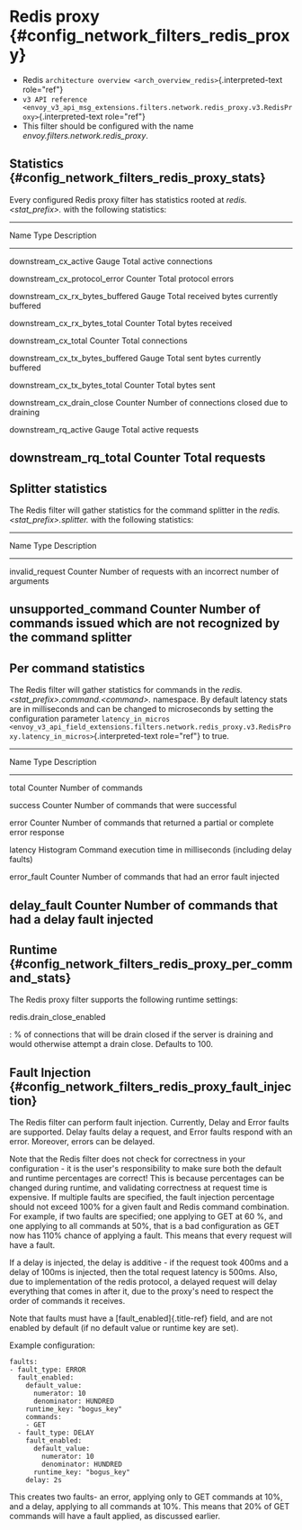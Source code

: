 Redis proxy {#config_network_filters_redis_proxy}
===========

-   Redis
    `architecture overview <arch_overview_redis>`{.interpreted-text
    role="ref"}
-   `v3 API reference <envoy_v3_api_msg_extensions.filters.network.redis_proxy.v3.RedisProxy>`{.interpreted-text
    role="ref"}
-   This filter should be configured with the name
    *envoy.filters.network.redis_proxy*.

Statistics {#config_network_filters_redis_proxy_stats}
----------

Every configured Redis proxy filter has statistics rooted at
*redis.\<stat_prefix\>.* with the following statistics:

  ---------------------------------------------------------------------------------------
  Name                              Type              Description
  --------------------------------- ----------------- -----------------------------------
  downstream_cx_active              Gauge             Total active connections

  downstream_cx_protocol_error      Counter           Total protocol errors

  downstream_cx_rx_bytes_buffered   Gauge             Total received bytes currently
                                                      buffered

  downstream_cx_rx_bytes_total      Counter           Total bytes received

  downstream_cx_total               Counter           Total connections

  downstream_cx_tx_bytes_buffered   Gauge             Total sent bytes currently buffered

  downstream_cx_tx_bytes_total      Counter           Total bytes sent

  downstream_cx_drain_close         Counter           Number of connections closed due to
                                                      draining

  downstream_rq_active              Gauge             Total active requests

  downstream_rq_total               Counter           Total requests
  ---------------------------------------------------------------------------------------

Splitter statistics
-------------------

The Redis filter will gather statistics for the command splitter in the
*redis.\<stat_prefix\>.splitter.* with the following statistics:

  ---------------------------------------------------------------------------
  Name                  Type              Description
  --------------------- ----------------- -----------------------------------
  invalid_request       Counter           Number of requests with an
                                          incorrect number of arguments

  unsupported_command   Counter           Number of commands issued which are
                                          not recognized by the command
                                          splitter
  ---------------------------------------------------------------------------

Per command statistics
----------------------

The Redis filter will gather statistics for commands in the
*redis.\<stat_prefix\>.command.\<command\>.* namespace. By default
latency stats are in milliseconds and can be changed to microseconds by
setting the configuration parameter
`latency_in_micros <envoy_v3_api_field_extensions.filters.network.redis_proxy.v3.RedisProxy.latency_in_micros>`{.interpreted-text
role="ref"} to true.

  -----------------------------------------------------------------------
  Name              Type              Description
  ----------------- ----------------- -----------------------------------
  total             Counter           Number of commands

  success           Counter           Number of commands that were
                                      successful

  error             Counter           Number of commands that returned a
                                      partial or complete error response

  latency           Histogram         Command execution time in
                                      milliseconds (including delay
                                      faults)

  error_fault       Counter           Number of commands that had an
                                      error fault injected

  delay_fault       Counter           Number of commands that had a delay
                                      fault injected
  -----------------------------------------------------------------------

Runtime {#config_network_filters_redis_proxy_per_command_stats}
-------

The Redis proxy filter supports the following runtime settings:

redis.drain_close_enabled

:   \% of connections that will be drain closed if the server is
    draining and would otherwise attempt a drain close. Defaults to 100.

Fault Injection {#config_network_filters_redis_proxy_fault_injection}
---------------

The Redis filter can perform fault injection. Currently, Delay and Error
faults are supported. Delay faults delay a request, and Error faults
respond with an error. Moreover, errors can be delayed.

Note that the Redis filter does not check for correctness in your
configuration - it is the user\'s responsibility to make sure both the
default and runtime percentages are correct! This is because percentages
can be changed during runtime, and validating correctness at request
time is expensive. If multiple faults are specified, the fault injection
percentage should not exceed 100% for a given fault and Redis command
combination. For example, if two faults are specified; one applying to
GET at 60 %, and one applying to all commands at 50%, that is a bad
configuration as GET now has 110% chance of applying a fault. This means
that every request will have a fault.

If a delay is injected, the delay is additive - if the request took
400ms and a delay of 100ms is injected, then the total request latency
is 500ms. Also, due to implementation of the redis protocol, a delayed
request will delay everything that comes in after it, due to the
proxy\'s need to respect the order of commands it receives.

Note that faults must have a [fault_enabled]{.title-ref} field, and are
not enabled by default (if no default value or runtime key are set).

Example configuration:

``` {.yaml}
faults:
- fault_type: ERROR
  fault_enabled:
    default_value:
      numerator: 10
      denominator: HUNDRED
    runtime_key: "bogus_key"
    commands:
    - GET
  - fault_type: DELAY
    fault_enabled:
      default_value:
        numerator: 10
        denominator: HUNDRED
      runtime_key: "bogus_key"
    delay: 2s
```

This creates two faults- an error, applying only to GET commands at 10%,
and a delay, applying to all commands at 10%. This means that 20% of GET
commands will have a fault applied, as discussed earlier.
